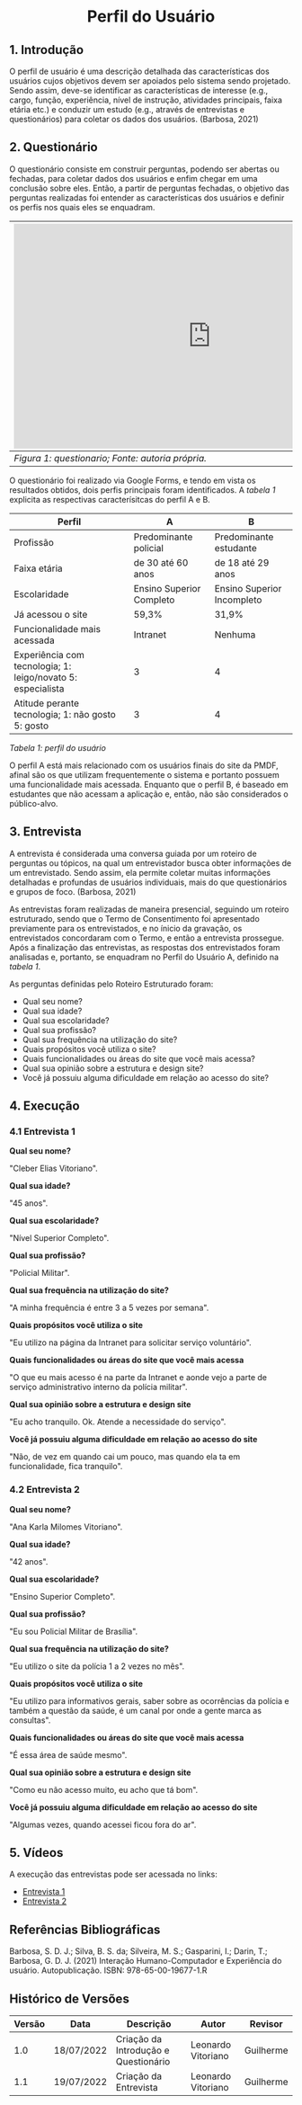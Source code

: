 # <center> Perfil do Usuário 

## 1. Introdução

O perfil de usuário é uma descrição detalhada das características dos usuários
cujos objetivos devem ser apoiados pelo sistema sendo projetado. Sendo assim, deve-se identificar as características de interesse (e.g., cargo, função, experiência, nível de instrução, atividades principais, faixa etária etc.) e conduzir um estudo (e.g., através de entrevistas e questionários) para coletar os dados dos usuários. (Barbosa, 2021)

## 2. Questionário

O questionário consiste em construir perguntas, podendo ser abertas ou fechadas, para coletar dados dos usuários e enfim chegar em uma conclusão sobre eles. Então, a partir de perguntas fechadas, o objetivo das perguntas realizadas foi entender as características dos usuários e definir os perfis nos quais eles se enquadram.

| <iframe src="https://albumizr.com/a/pmWu" scrolling="no" frameborder="0" allowfullscreen width="700" height="400"></iframe> |
|-----------------------------------------------------------------------------------------------------------------------------|
| _Figura 1: questionario; Fonte: autoria própria._                                                                           |
O questionário foi realizado via Google Forms, e tendo em vista os resultados obtidos, dois perfis principais foram identificados. A _tabela 1_ explicita as respectivas caracterísitcas do perfil A e B.

| Perfil                                                      | A                        | B                          |
|-------------------------------------------------------------|--------------------------|----------------------------|
| Profissão                                                   | Predominante policial    | Predominante estudante     |
| Faixa etária                                                | de 30 até 60 anos        | de 18 até 29 anos          |
| Escolaridade                                                | Ensino Superior Completo | Ensino Superior Incompleto |
| Já acessou o site                                           | 59,3%                    | 31,9%                      |
| Funcionalidade mais acessada                                | Intranet                 | Nenhuma                    |
| Experiência com tecnologia; 1: leigo/novato 5: especialista | 3                        | 4                          |
| Atitude perante tecnologia; 1: não gosto 5: gosto           | 3                        | 4                          |

_Tabela 1: perfil do usuário_

O perfil A está mais relacionado com os usuários finais do site da PMDF, afinal são os que utilizam frequentemente
o sistema e portanto possuem uma funcionalidade mais acessada. Enquanto que o perfil B, é baseado em estudantes que
não acessam a aplicação e, então, não são considerados o público-alvo.

## 3. Entrevista

A entrevista é considerada uma conversa guiada por um roteiro de perguntas ou tópicos, na qual um entrevistador busca obter informações de um entrevistado. Sendo assim, ela permite coletar muitas informações detalhadas e profundas de usuários individuais, mais do que questionários e grupos de foco. (Barbosa, 2021)

As entrevistas foram realizadas de maneira presencial, seguindo um roteiro estruturado, sendo que o Termo de Consentimento foi apresentado previamente para os entrevistados, e no ínicio da gravação, os entrevistados concordaram com o Termo, e então a entrevista prossegue. Após a finalização das entrevistas, as respostas dos entrevistados foram analisadas e, portanto, se enquadram no Perfil do Usuário A, definido na _tabela 1_.

As perguntas definidas pelo Roteiro Estruturado foram:

- Qual seu nome?
- Qual sua idade?
- Qual sua escolaridade?
- Qual sua profissão?
- Qual sua frequência na utilização do site?
- Quais propósitos você utiliza o site?
- Quais funcionalidades ou áreas do site que você mais acessa?
- Qual sua opinião sobre a estrutura e design site?
- Você já possuiu alguma dificuldade em relação ao acesso do site?

## 4. Execução

### 4.1 Entrevista 1

**Qual seu nome?**

"Cleber Elias Vitoriano".

**Qual sua idade?**

"45 anos".

**Qual sua escolaridade?**

"Nível Superior Completo".

**Qual sua profissão?**

"Policial Militar".

**Qual sua frequência na utilização do site?**

"A minha frequência é entre 3 a 5 vezes por semana".

**Quais propósitos você utiliza o site**

"Eu utilizo na página da Intranet para solicitar serviço voluntário".

**Quais funcionalidades ou áreas do site que você mais acessa**

"O que eu mais acesso é na parte da Intranet e aonde vejo a parte de serviço administrativo interno da polícia militar".

**Qual sua opinião sobre a estrutura e design site**

"Eu acho tranquilo. Ok. Atende a necessidade do serviço".

**Você já possuiu alguma dificuldade em relação ao acesso do site**

"Não, de vez em quando cai um pouco, mas quando ela ta em funcionalidade, fica tranquilo".

### 4.2 Entrevista 2

**Qual seu nome?**

"Ana Karla Milomes Vitoriano".

**Qual sua idade?**

"42 anos".

**Qual sua escolaridade?**

"Ensino Superior Completo".

**Qual sua profissão?**

"Eu sou Policial Militar de Brasília".

**Qual sua frequência na utilização do site?**

"Eu utilizo o site da polícia 1 a 2 vezes no mês".

**Quais propósitos você utiliza o site**

"Eu utilizo para informativos gerais, saber sobre as ocorrências da polícia e também a questão da saúde, é um canal por onde a gente marca as consultas".

**Quais funcionalidades ou áreas do site que você mais acessa**

"É essa área de saúde mesmo".

**Qual sua opinião sobre a estrutura e design site**

"Como eu não acesso muito, eu acho que tá bom".

**Você já possuiu alguma dificuldade em relação ao acesso do site**

"Algumas vezes, quando acessei ficou fora do ar".

## 5. Vídeos

A execução das entrevistas pode ser acessada no links:

- [Entrevista 1](https://youtu.be/D5zzHw8pjHc)
- [Entrevista 2](https://youtu.be/wRpaWX2Scyk)

## Referências Bibliográficas

Barbosa, S. D. J.; Silva, B. S. da; Silveira, M. S.; Gasparini, I.; Darin, T.; Barbosa, G. D. J. (2021)
Interação Humano-Computador e Experiência do usuário. Autopublicação. ISBN: 978-65-00-19677-1.R

## Histórico de Versões

| Versão  | Data         | Descrição                            | Autor               | Revisor      |
|---------|--------------|--------------------------------------|---------------------|--------------|
| 1.0     | 18/07/2022   | Criação da Introdução e Questionário | Leonardo Vitoriano  | Guilherme    |
| 1.1     | 19/07/2022   | Criação da Entrevista                | Leonardo Vitoriano  | Guilherme    |

